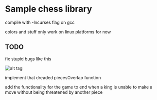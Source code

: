 # Sample chess library

compile with -lncurses flag on gcc

colors and stuff only work on linux platforms for now

## TODO

fix stupid bugs like this

![alt tag](http://i.imgur.com/u7DMUjg.png)

implement that dreaded piecesOverlap function

add the functionality for the game to end when a king is unable to make a move without being threatened by another piece
